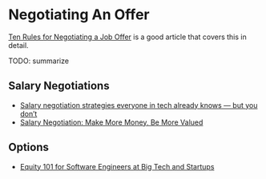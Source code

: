 
# Negotiating An Offer

[Ten Rules for Negotiating a Job Offer](https://haseebq.com/my-ten-rules-for-negotiating-a-job-offer/) is a good article that covers this in detail.

TODO: summarize

## Salary Negotiations

- [Salary negotiation strategies everyone in tech already knows — but you don’t](https://candor.co/guides/salary-negotiation)
- [Salary Negotiation: Make More Money, Be More Valued](https://www.kalzumeus.com/2012/01/23/salary-negotiation/)

## Options

- [Equity 101 for Software Engineers at Big Tech and Startups](https://blog.pragmaticengineer.com/equity-for-software-engineers/)
